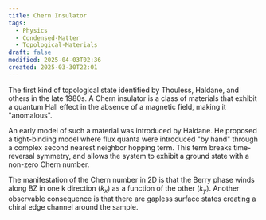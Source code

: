 ```yaml
---
title: Chern Insulator
tags:
  - Physics
  - Condensed-Matter
  - Topological-Materials
draft: false
modified: 2025-04-03T02:36
created: 2025-03-30T22:01
---
```


The first kind of topological state identified by Thouless, Haldane, and others in the late 1980s. A Chern insulator is a class of materials that exhibit a quantum Hall effect in the absence of a magnetic field, making it "anomalous". 

An early model of such a material was introduced by Haldane. He proposed a tight-binding model where flux quanta were introduced "by hand" through a complex second nearest neighbor hopping term. This term breaks time-reversal symmetry, and allows the system to exhibit a ground state with a non-zero Chern number.

 The manifestation of the Chern number in 2D is that the Berry phase winds along BZ in one k direction ($k_x$) as a function of the other  ($k_y$). Another observable consequence is that there are gapless surface states creating a chiral edge channel around the sample. 